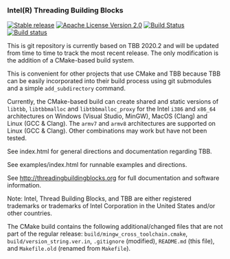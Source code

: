 ### Intel(R) Threading Building Blocks

[![Stable release](https://img.shields.io/badge/version-2020.2-green.svg)](https://github.com/01org/tbb/releases/tag/v2020.2)
[![Apache License Version 2.0](https://img.shields.io/badge/license-Apache_2.0-green.svg)](LICENSE)
[![Build Status](https://travis-ci.org/wjakob/tbb.svg?branch=master)](https://travis-ci.org/wjakob/tbb)
[![Build status](https://ci.appveyor.com/api/projects/status/fvepmk5nxekq27r8?svg=true)](https://ci.appveyor.com/project/wjakob/tbb/branch/master)

This is git repository is currently based on TBB 2020.2 and will be
updated from time to time to track the most recent release. The only
modification is the addition of a CMake-based build system.

This is convenient for other projects that use CMake and TBB because TBB can be
easily incorporated into their build process using git submodules and a simple
``add_subdirectory`` command.

Currently, the CMake-based build can create shared and static versions of
`libtbb`, `libtbbmalloc` and `libtbbmalloc_proxy` for the Intel `i386` and
`x86_64` architectures on Windows (Visual Studio, MinGW), MacOS (Clang) and
Linux (GCC & Clang). The `armv7` and `armv8` architectures are supported on
Linux (GCC & Clang). Other combinations may work but have not been tested.

See index.html for general directions and documentation regarding TBB.

See examples/index.html for runnable examples and directions.

See http://threadingbuildingblocks.org for full documentation
and software information.

Note: Intel, Thread Building Blocks, and TBB are either registered trademarks or
trademarks of Intel Corporation in the United States and/or other countries.

The CMake build contains the following additional/changed files that are not
part of the regular release: ``build/mingw_cross_toolchain.cmake``,
``build/version_string.ver.in``, ``.gitignore`` (modified), ``README.md`` (this
file), and ``Makefile.old`` (renamed from ``Makefile``).
